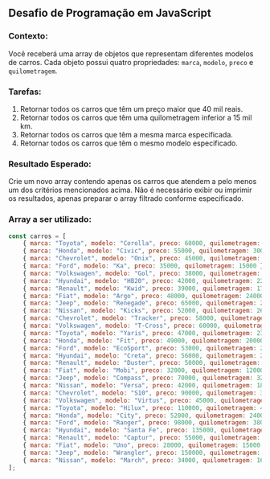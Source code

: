 ## Desafio de Programação em JavaScript

### Contexto:
Você receberá uma array de objetos que representam diferentes modelos de carros.
Cada objeto possui quatro propriedades: `marca`, `modelo`, `preco` e `quilometragem`.

### Tarefas:
1. Retornar todos os carros que têm um preço maior que 40 mil reais.
2. Retornar todos os carros que têm uma quilometragem inferior a 15 mil km.
3. Retornar todos os carros que têm a mesma marca especificada.
4. Retornar todos os carros que têm o mesmo modelo especificado.

### Resultado Esperado:
Crie um novo array contendo apenas os carros que atendem a pelo menos um dos critérios mencionados acima.
Não é necessário exibir ou imprimir os resultados, apenas preparar o array filtrado conforme especificado.

### Array a ser utilizado:

```javascript
const carros = [
    { marca: "Toyota", modelo: "Corolla", preco: 60000, quilometragem: 25000 },
    { marca: "Honda", modelo: "Civic", preco: 55000, quilometragem: 30000 },
    { marca: "Chevrolet", modelo: "Onix", preco: 45000, quilometragem: 20000 },
    { marca: "Ford", modelo: "Ka", preco: 35000, quilometragem: 15000 },
    { marca: "Volkswagen", modelo: "Gol", preco: 38000, quilometragem: 18000 },
    { marca: "Hyundai", modelo: "HB20", preco: 42000, quilometragem: 22000 },
    { marca: "Renault", modelo: "Kwid", preco: 39000, quilometragem: 17000 },
    { marca: "Fiat", modelo: "Argo", preco: 48000, quilometragem: 24000 },
    { marca: "Jeep", modelo: "Renegade", preco: 65000, quilometragem: 28000 },
    { marca: "Nissan", modelo: "Kicks", preco: 52000, quilometragem: 26000 },
    { marca: "Chevrolet", modelo: "Tracker", preco: 58000, quilometragem: 30000 },
    { marca: "Volkswagen", modelo: "T-Cross", preco: 60000, quilometragem: 28000 },
    { marca: "Toyota", modelo: "Yaris", preco: 47000, quilometragem: 23000 },
    { marca: "Honda", modelo: "Fit", preco: 49000, quilometragem: 20000 },
    { marca: "Ford", modelo: "EcoSport", preco: 53000, quilometragem: 25000 },
    { marca: "Hyundai", modelo: "Creta", preco: 56000, quilometragem: 27000 },
    { marca: "Renault", modelo: "Duster", preco: 50000, quilometragem: 22000 },
    { marca: "Fiat", modelo: "Mobi", preco: 32000, quilometragem: 12000 },
    { marca: "Jeep", modelo: "Compass", preco: 70000, quilometragem: 32000 },
    { marca: "Nissan", modelo: "Versa", preco: 42000, quilometragem: 18000 },
    { marca: "Chevrolet", modelo: "S10", preco: 90000, quilometragem: 35000 },
    { marca: "Volkswagen", modelo: "Virtus", preco: 45000, quilometragem: 19000 },
    { marca: "Toyota", modelo: "Hilux", preco: 110000, quilometragem: 40000 },
    { marca: "Honda", modelo: "City", preco: 52000, quilometragem: 24000 },
    { marca: "Ford", modelo: "Ranger", preco: 98000, quilometragem: 38000 },
    { marca: "Hyundai", modelo: "Santa Fe", preco: 135000, quilometragem: 42000 },
    { marca: "Renault", modelo: "Captur", preco: 55000, quilometragem: 27000 },
    { marca: "Fiat", modelo: "Uno", preco: 28000, quilometragem: 15000 },
    { marca: "Jeep", modelo: "Wrangler", preco: 150000, quilometragem: 50000 },
    { marca: "Nissan", modelo: "March", preco: 34000, quilometragem: 16000 }
];
```
